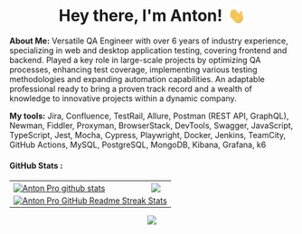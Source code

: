 <div id="header" align="center">
<h1>
<div style="display: flex; align-items: center; justify-content: center; gap: 10px;">
<span>Hey there, I'm Anton!</span>
<img src="./assets/giphy.gif" width="30px" alt="GIF">
</div>
</h1>
</div>

**About Me:** Versatile QA Engineer with over 6 years of industry experience, specializing in web and desktop application testing, covering frontend and backend. Played a key role in large-scale projects by optimizing QA processes, enhancing test coverage, implementing various testing methodologies and expanding automation capabilities. An adaptable professional ready to bring a proven track record and a wealth of knowledge to innovative projects within a dynamic company.

**My tools:** Jira, Confluence, TestRail, Allure, Postman (REST API, GraphQL), Newman, Fiddler, Proxyman, BrowserStack, DevTools, Swagger, JavaScript, TypeScript, Jest, Mocha, Cypress, Playwright, Docker, Jenkins, TeamCity, GitHub Actions, MySQL, PostgreSQL, MongoDB, Kibana, Grafana, k6

#### GitHub Stats :

<table align="center">
  <tr>
  <td>
  <a href="https://github.com/tonyparkerov/github-readme-stats"><img align="center" src="https://github-readme-stats.vercel.app/api?username=tonyparkerov&show_icons=true&include_all_commits=true&theme=buefy&hide_border=true" alt="Anton Pro github stats" /></a>
  </td>
  <td>
  <a href="https://github.com/tonyparkerov/github-readme-stats"><img align="center" src="https://github-readme-stats.vercel.app/api/top-langs/?username=tonyparkerov&layout=compact&theme=buefy&hide_border=true" /></a>
  </td>
  </tr>
  <tr>
  <td colspan=2 align="center">
  <a href="https://git.io/streak-stats"> <img src="http://github-readme-streak-stats.herokuapp.com?user=tonyparkerov&hide_border=true&background=f6f8fa&currStreakLabel=000000&date_format=j%20M%5B%20Y%5D" alt="Anton Pro GitHub Readme Streak Stats" /> </a>
  </td>
  </tr>
</table>

<div align="center">
<a href="https://u8views.com/github/tonyparkerov"><img src="https://u8views.com/api/v1/github/profiles/14942194/views/day-week-month-total-count.svg"></a>
</div>